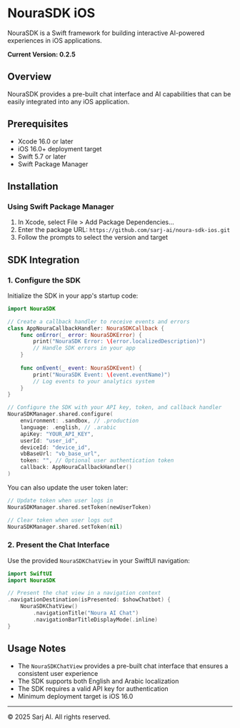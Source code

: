 # NouraSDK iOS

NouraSDK is a Swift framework for building interactive AI-powered experiences in iOS applications.

**Current Version: 0.2.5**

## Overview

NouraSDK provides a pre-built chat interface and AI capabilities that can be easily integrated into any iOS application.

## Prerequisites

- Xcode 16.0 or later
- iOS 16.0+ deployment target
- Swift 5.7 or later
- Swift Package Manager

## Installation

### Using Swift Package Manager

1. In Xcode, select File > Add Package Dependencies...
2. Enter the package URL: `https://github.com/sarj-ai/noura-sdk-ios.git`
3. Follow the prompts to select the version and target

## SDK Integration

### 1. Configure the SDK

Initialize the SDK in your app's startup code:

```swift
import NouraSDK

// Create a callback handler to receive events and errors
class AppNouraCallbackHandler: NouraSDKCallback {
    func onError(_ error: NouraSDKError) {
        print("NouraSDK Error: \(error.localizedDescription)")
        // Handle SDK errors in your app
    }
    
    func onEvent(_ event: NouraSDKEvent) {
        print("NouraSDK Event: \(event.eventName)")
        // Log events to your analytics system
    }
}

// Configure the SDK with your API key, token, and callback handler
NouraSDKManager.shared.configure(
    environment: .sandbox, // .production
    language: .english, // .arabic
    apiKey: "YOUR_API_KEY",
    userId: "user_id",
    deviceId: "device_id",
    vbBaseUrl: "vb_base_url",
    token: "", // Optional user authentication token
    callback: AppNouraCallbackHandler()
)
```

You can also update the user token later:

```swift
// Update token when user logs in
NouraSDKManager.shared.setToken(newUserToken)

// Clear token when user logs out
NouraSDKManager.shared.setToken(nil)
```

### 2. Present the Chat Interface

Use the provided `NouraSDKChatView` in your SwiftUI navigation:

```swift
import SwiftUI
import NouraSDK

// Present the chat view in a navigation context
.navigationDestination(isPresented: $showChatbot) {
    NouraSDKChatView()
        .navigationTitle("Noura AI Chat")
        .navigationBarTitleDisplayMode(.inline)
}
```

## Usage Notes

- The `NouraSDKChatView` provides a pre-built chat interface that ensures a consistent user experience
- The SDK supports both English and Arabic localization
- The SDK requires a valid API key for authentication
- Minimum deployment target is iOS 16.0

---

© 2025 Sarj AI. All rights reserved.